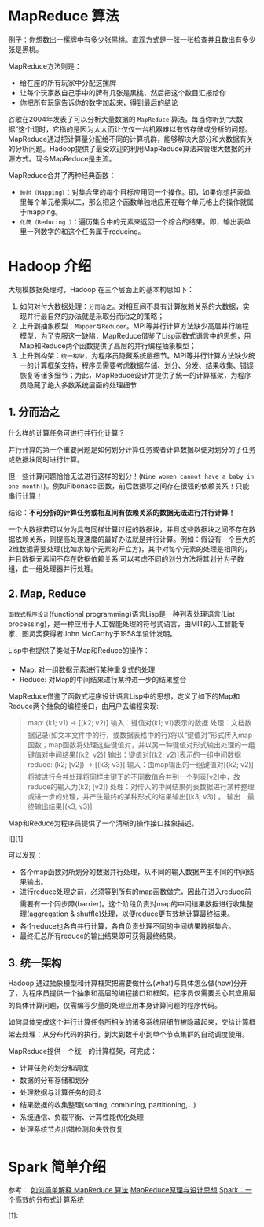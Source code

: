 
# MapReduce 算法

例子：你想数出一摞牌中有多少张黑桃。直观方式是一张一张检查并且数出有多少张是黑桃。

MapReduce方法则是：

* 给在座的所有玩家中分配这摞牌
* 让每个玩家数自己手中的牌有几张是黑桃，然后把这个数目汇报给你
* 你把所有玩家告诉你的数字加起来，得到最后的结论

谷歌在2004年发表了可以分析大量数据的 `MapReduce` 算法。每当你听到“大数据”这个词时，它指的是因为太大而让仅仅一台机器难以有效存储或分析的问题。MapReduce通过把计算量分配给不同的计算机群，能够解决大部分和大数据有关的分析问题。Hadoop提供了最受欢迎的利用MapReduce算法来管理大数据的开源方式。现今MapReduce是主流。

MapReduce合并了两种经典函数：

* `映射（Mapping）`：对集合里的每个目标应用同一个操作。即，如果你想把表单里每个单元格乘以二，那么把这个函数单独地应用在每个单元格上的操作就属于mapping。
* `化简（Reducing ）`：遍历集合中的元素来返回一个综合的结果。即，输出表单里一列数字的和这个任务属于reducing。

# Hadoop 介绍

大规模数据处理时，Hadoop 在三个层面上的基本构思如下：

1. 如何对付大数据处理：`分而治之`。对相互间不具有计算依赖关系的大数据，实现并行最自然的办法就是采取分而治之的策略；
2. 上升到抽象模型：`Mapper与Reducer`。MPI等并行计算方法缺少高层并行编程模型，为了克服这一缺陷，MapReduce借鉴了Lisp函数式语言中的思想，用Map和Reduce两个函数提供了高层的并行编程抽象模型；
3. 上升到构架：`统一构架`，为程序员隐藏系统层细节。MPI等并行计算方法缺少统一的计算框架支持，程序员需要考虑数据存储、划分、分发、结果收集、错误恢复等诸多细节；为此，MapReduce设计并提供了统一的计算框架，为程序员隐藏了绝大多数系统层面的处理细节

## 1. 分而治之

什么样的计算任务可进行并行化计算？

并行计算的第一个重要问题是如何划分计算任务或者计算数据以便对划分的子任务或数据块同时进行计算。

但一些计算问题恰恰无法进行这样的划分！(`Nine women cannot have a baby in one month!`)。例如Fibonacci函数，前后数据项之间存在很强的依赖关系！只能串行计算！

结论：**不可分拆的计算任务或相互间有依赖关系的数据无法进行并行计算！**

一个大数据若可以分为具有同样计算过程的数据块，并且这些数据块之间不存在数据依赖关系，则提高处理速度的最好办法就是并行计算。例如：假设有一个巨大的2维数据需要处理(比如求每个元素的开立方)，其中对每个元素的处理是相同的，并且数据元素间不存在数据依赖关系,可以考虑不同的划分方法将其划分为子数组，由一组处理器并行处理。

## 2. Map, Reduce

`函数式程序设计`(functional programming)语言Lisp是一种列表处理语言(List processing)，是一种应用于人工智能处理的符号式语言，由MIT的人工智能专家、图灵奖获得者John McCarthy于1958年设计发明。

Lisp中也提供了类似于Map和Reduce的操作：

* Map: 对一组数据元素进行某种重复式的处理
* Reduce: 对Map的中间结果进行某种进一步的结果整合

MapReduce借鉴了函数式程序设计语言Lisp中的思想，定义了如下的Map和Reduce两个抽象的编程接口，由用户去编程实现:

> map: (k1; v1) → [(k2; v2)]
> 输入：键值对(k1; v1)表示的数据
> 处理：文档数据记录(如文本文件中的行，或数据表格中的行)将以“键值对”形式传入map函数；map函数将处理这些键值对，并以另一种键值对形式输出处理的一组键值对中间结果[(k2; v2)]
> 输出：键值对[(k2; v2)]表示的一组中间数据
> reduce: (k2; [v2]) → [(k3; v3)]
> 输入：由map输出的一组键值对[(k2; v2)] 将被进行合并处理将同样主键下的不同数值合并到一个列表[v2]中，故reduce的输入为(k2; [v2])
> 处理：对传入的中间结果列表数据进行某种整理或进一步的处理，并产生最终的某种形式的结果输出[(k3; v3)] 。
> 输出：最终输出结果[(k3; v3)]

Map和Reduce为程序员提供了一个清晰的操作接口抽象描述。

![][1]

可以发现：

* 各个map函数对所划分的数据并行处理，从不同的输入数据产生不同的中间结果输出。
* 进行reduce处理之前，必须等到所有的map函数做完，因此在进入reduce前需要有一个同步障(barrier)。这个阶段负责对map的中间结果数据进行收集整理(aggregation & shuffle)处理，以便reduce更有效地计算最终结果。
* 各个reduce也各自并行计算，各自负责处理不同的中间结果数据集合。
* 最终汇总所有reduce的输出结果即可获得最终结果。

## 3. 统一架构

Hadoop 通过抽象模型和计算框架把需要做什么(what)与具体怎么做(how)分开了，为程序员提供一个抽象和高层的编程接口和框架。程序员仅需要关心其应用层的具体计算问题，仅需编写少量的处理应用本身计算问题的程序代码。

如何具体完成这个并行计算任务所相关的诸多系统层细节被隐藏起来，交给计算框架去处理：从分布代码的执行，到大到数千小到单个节点集群的自动调度使用。

MapReduce提供一个统一的计算框架，可完成：

* 计算任务的划分和调度
* 数据的分布存储和划分
* 处理数据与计算任务的同步
* 结果数据的收集整理(sorting, combining, partitioning,…)
* 系统通信、负载平衡、计算性能优化处理
* 处理系统节点出错检测和失效恢复

# Spark 简单介绍


参考：
[如何简单解释 MapReduce 算法](http://blog.jobbole.com/79255/)
[MapReduce原理与设计思想](http://blog.jobbole.com/80619/)
[Spark：一个高效的分布式计算系统](http://blog.jobbole.com/47791/)

[1]: 

